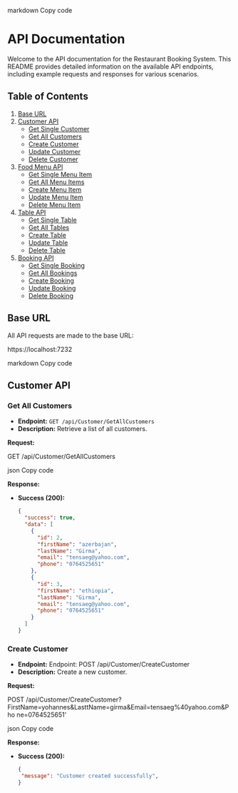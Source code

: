 markdown
Copy code
# API Documentation

Welcome to the API documentation for the Restaurant Booking System. This README provides detailed information on the available API endpoints, including example requests and responses for various scenarios.

## Table of Contents

1. [Base URL](#base-url)
2. [Customer API](#customer-api)
   - [Get Single Customer](#get-single-customers)
   - [Get All Customers](#get-all-customers)
   - [Create Customer](#create-customer)
   - [Update Customer](#update-customer)
   - [Delete Customer](#delete-customer)
4. [Food Menu API](#food-menu-api)
   - [Get Single Menu Item](#get-single-menu-item)
   - [Get All Menu Items](#get-all-menu-items)
   - [Create Menu Item](#create-menu-item)
   - [Update Menu Item](#update-menu-item)
   - [Delete Menu Item](#delete-menu-item)
5. [Table API](#table-api)
   - [Get Single Table](#get-single-table)
   - [Get All Tables](#get-all-tables)
   - [Create Table](#create-table)
   - [Update Table](#update-table)
   - [Delete Table](#delete-table)
6. [Booking API](#booking-api)
   - [Get Single Booking](#get-single-booking)
   - [Get All Bookings](#get-all-bookings)
   - [Create Booking](#create-booking)
   - [Update Booking](#update-booking)
   - [Delete Booking](#delete-booking)

## Base URL

All API requests are made to the base URL:

https://localhost:7232

markdown
Copy code

## Customer API

### Get All Customers

- **Endpoint:** `GET /api/Customer/GetAllCustomers`
- **Description:** Retrieve a list of all customers.

**Request:**

GET /api/Customer/GetAllCustomers

json
Copy code

**Response:**

- **Success (200):**

  ```json
  {
    "success": true,
    "data": [
      {
        "id": 2,
        "firstName": "azerbajan",
        "lastName": "Girma",
        "email": "tensaeg@yahoo.com",
        "phone": "0764525651"
      },
      {
        "id": 3,
        "firstName": "ethiopia",
        "lastName": "Girma",
        "email": "tensaeg@yahoo.com",
        "phone": "0764525651"
      }
    ]
  }


### Create Customer

- **Endpoint:** Endpoint: POST /api/Customer/CreateCustomer
- **Description:** Create a new customer.

**Request:**

POST 
/api/Customer/CreateCustomer?FirstName=yohannes&LasttName=girma&Email=tensaeg%40yahoo.com&Pho
ne=0764525651'

json
Copy code

**Response:**

- **Success (200):**

  ```json
  {
   "message": "Customer created successfully",
  }
